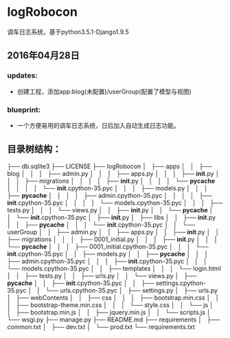 # logRobocon
调车日志系统，基于python3.5.1-Django1.9.5

## 2016年04月28日
### updates:
* 创建工程，添加app:blog(未配置)/userGroup(配置了模型与视图)

### blueprint:
* 一个方便易用的调车日志系统，日后加入自动生成日志功能。





## 目录树结构：
├── db.sqlite3
├── LICENSE
├── logRobocon
│   ├── apps
│   │   ├── blog
│   │   │   ├── admin.py
│   │   │   ├── apps.py
│   │   │   ├── __init__.py
│   │   │   ├── migrations
│   │   │   │   ├── __init__.py
│   │   │   │   └── __pycache__
│   │   │   │       └── __init__.cpython-35.pyc
│   │   │   ├── models.py
│   │   │   ├── __pycache__
│   │   │   │   ├── admin.cpython-35.pyc
│   │   │   │   ├── __init__.cpython-35.pyc
│   │   │   │   └── models.cpython-35.pyc
│   │   │   ├── tests.py
│   │   │   └── views.py
│   │   ├── __init__.py
│   │   └── __pycache__
│   │       └── __init__.cpython-35.pyc
│   ├── __init__.py
│   ├── libs
│   │   ├── __init__.py
│   │   ├── __pycache__
│   │   │   └── __init__.cpython-35.pyc
│   │   └── userGroup
│   │       ├── admin.py
│   │       ├── apps.py
│   │       ├── __init__.py
│   │       ├── migrations
│   │       │   ├── 0001_initial.py
│   │       │   ├── __init__.py
│   │       │   └── __pycache__
│   │       │       ├── 0001_initial.cpython-35.pyc
│   │       │       └── __init__.cpython-35.pyc
│   │       ├── models.py
│   │       ├── __pycache__
│   │       │   ├── admin.cpython-35.pyc
│   │       │   ├── __init__.cpython-35.pyc
│   │       │   └── models.cpython-35.pyc
│   │       ├── templates
│   │       │   └── login.html
│   │       ├── tests.py
│   │       ├── urls.py
│   │       └── views.py
│   ├── __pycache__
│   │   ├── __init__.cpython-35.pyc
│   │   ├── settings.cpython-35.pyc
│   │   └── urls.cpython-35.pyc
│   ├── settings.py
│   ├── urls.py
│   ├── webContents
│   │   ├── css
│   │   │   ├── bootstrap.min.css
│   │   │   ├── bootstrap-theme.min.css
│   │   │   └── style.css
│   │   └── js
│   │       ├── bootstrap.min.js
│   │       ├── jquery.min.js
│   │       └── scripts.js
│   └── wsgi.py
├── manage.py
├── README.md
├── requirements
│   ├── common.txt
│   ├── dev.txt
│   └── prod.txt
└── requirements.txt